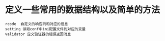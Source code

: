 # 定义一些常用的数据结构以及简单的方法
    rcode  自定义的响应码和对应的信息
    setting 读取conf中ini配置文件到对应的变量
    validator 定义验证器的错误返回消息
    
